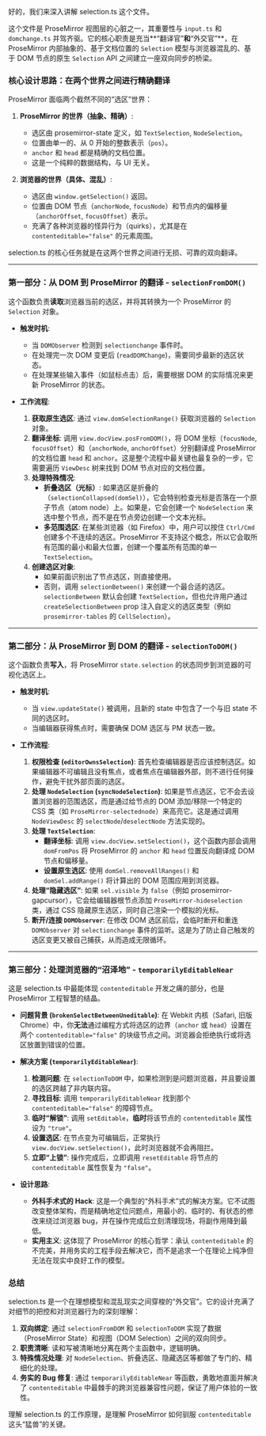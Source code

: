 好的，我们来深入讲解 selection.ts 这个文件。

这个文件是 ProseMirror 视图层的心脏之一，其重要性与 `input.ts` 和 `domchange.ts` 并驾齐驱。它的核心职责是充当**“翻译官”**和**“外交官”**，在 ProseMirror 内部抽象的、基于文档位置的 `Selection` 模型与浏览器混乱的、基于 DOM 节点的原生 `Selection` API 之间建立一座双向同步的桥梁。

### 核心设计思路：在两个世界之间进行精确翻译

ProseMirror 面临两个截然不同的“选区”世界：

1.  **ProseMirror 的世界（抽象、精确）**:

    - 选区由 prosemirror-state 定义，如 `TextSelection`, `NodeSelection`。
    - 位置由单一的、从 0 开始的整数表示（`pos`）。
    - `anchor` 和 `head` 都是精确的文档位置。
    - 这是一个纯粹的数据结构，与 UI 无关。

2.  **浏览器的世界（具体、混乱）**:
    - 选区由 `window.getSelection()` 返回。
    - 位置由 DOM 节点（`anchorNode`, `focusNode`）和节点内的偏移量（`anchorOffset`, `focusOffset`）表示。
    - 充满了各种浏览器的怪异行为（quirks），尤其是在 `contenteditable="false"` 的元素周围。

selection.ts 的核心任务就是在这两个世界之间进行无损、可靠的双向翻译。

---

### 第一部分：从 DOM 到 ProseMirror 的翻译 - `selectionFromDOM()`

这个函数负责**读取**浏览器当前的选区，并将其转换为一个 ProseMirror 的 `Selection` 对象。

- **触发时机**:

  - 当 `DOMObserver` 检测到 `selectionchange` 事件时。
  - 在处理完一次 DOM 变更后 (`readDOMChange`)，需要同步最新的选区状态。
  - 在处理某些输入事件（如鼠标点击）后，需要根据 DOM 的实际情况来更新 ProseMirror 的状态。

- **工作流程**:
  1.  **获取原生选区**: 通过 `view.domSelectionRange()` 获取浏览器的 `Selection` 对象。
  2.  **翻译坐标**: 调用 `view.docView.posFromDOM()`，将 DOM 坐标（`focusNode`, `focusOffset`）和（`anchorNode`, `anchorOffset`）分别翻译成 ProseMirror 的文档位置 `head` 和 `anchor`。这是整个流程中最关键也最复杂的一步，它需要遍历 `ViewDesc` 树来找到 DOM 节点对应的文档位置。
  3.  **处理特殊情况**:
      - **折叠选区（光标）**: 如果选区是折叠的（`selectionCollapsed(domSel)`），它会特别检查光标是否落在一个原子节点（atom node）上。如果是，它会创建一个 `NodeSelection` 来选中整个节点，而不是在节点旁边创建一个文本光标。
      - **多范围选区**: 在某些浏览器（如 Firefox）中，用户可以按住 `Ctrl/Cmd` 创建多个不连续的选区。ProseMirror 不支持这个概念，所以它会取所有范围的最小和最大位置，创建一个覆盖所有范围的单一 `TextSelection`。
  4.  **创建选区对象**:
      - 如果前面识别出了节点选区，则直接使用。
      - 否则，调用 `selectionBetween()` 来创建一个最合适的选区。`selectionBetween` 默认会创建 `TextSelection`，但也允许用户通过 `createSelectionBetween` prop 注入自定义的选区类型（例如 `prosemirror-tables` 的 `CellSelection`）。

---

### 第二部分：从 ProseMirror 到 DOM 的翻译 - `selectionToDOM()`

这个函数负责**写入**，将 ProseMirror `state.selection` 的状态同步到浏览器的可视化选区上。

- **触发时机**:

  - 当 `view.updateState()` 被调用，且新的 state 中包含了一个与旧 state 不同的选区时。
  - 当编辑器获得焦点时，需要确保 DOM 选区与 PM 状态一致。

- **工作流程**:
  1.  **权限检查 (`editorOwnsSelection`)**: 首先检查编辑器是否应该控制选区。如果编辑器不可编辑且没有焦点，或者焦点在编辑器外部，则不进行任何操作，避免干扰外部页面的选区。
  2.  **处理 `NodeSelection` (`syncNodeSelection`)**: 如果是节点选区，它不会去设置浏览器的范围选区，而是通过给节点的 DOM 添加/移除一个特定的 CSS 类（如 `ProseMirror-selectednode`）来高亮它。这是通过调用 `NodeViewDesc` 的 `selectNode`/`deselectNode` 方法实现的。
  3.  **处理 `TextSelection`**:
      - **翻译坐标**: 调用 `view.docView.setSelection()`，这个函数内部会调用 `domFromPos` 将 ProseMirror 的 `anchor` 和 `head` 位置反向翻译成 DOM 节点和偏移量。
      - **设置原生选区**: 使用 `domSel.removeAllRanges()` 和 `domSel.addRange()` 将计算出的 DOM 范围应用到浏览器。
  4.  **处理“隐藏选区”**: 如果 `sel.visible` 为 `false`（例如 prosemirror-gapcursor），它会给编辑器根节点添加 `ProseMirror-hideselection` 类，通过 CSS 隐藏原生选区，同时自己渲染一个模拟的光标。
  5.  **断开/连接 `DOMObserver`**: 在修改 DOM 选区前后，会临时断开和重连 `DOMObserver` 对 `selectionchange` 事件的监听。这是为了防止自己触发的选区变更又被自己捕获，从而造成无限循环。

---

### 第三部分：处理浏览器的“沼泽地” - `temporarilyEditableNear`

这是 selection.ts 中最能体现 `contenteditable` 开发之痛的部分，也是 ProseMirror 工程智慧的结晶。

- **问题背景 (`brokenSelectBetweenUneditable`)**: 在 Webkit 内核（Safari, 旧版 Chrome）中，你**无法**通过编程方式将选区的边界（`anchor` 或 `head`）设置在两个 `contenteditable="false"` 的块级节点之间。浏览器会拒绝执行或将选区放置到错误的位置。

- **解决方案 (`temporarilyEditableNear`)**:

  1.  **检测问题**: 在 `selectionToDOM` 中，如果检测到是问题浏览器，并且要设置的选区跨越了非内联内容。
  2.  **寻找目标**: 调用 `temporarilyEditableNear` 找到那个 `contenteditable="false"` 的障碍节点。
  3.  **临时“解锁”**: 调用 `setEditable`，**临时**将该节点的 `contenteditable` 属性设为 `"true"`。
  4.  **设置选区**: 在节点变为可编辑后，正常执行 `view.docView.setSelection()`，此时浏览器就不会再阻拦。
  5.  **立即“上锁”**: 操作完成后，立即调用 `resetEditable` 将节点的 `contenteditable` 属性恢复为 `"false"`。

- **设计思路**:
  - **外科手术式的 Hack**: 这是一个典型的“外科手术”式的解决方案。它不试图改变整体架构，而是精确地定位问题点，用最小的、临时的、有状态的修改来绕过浏览器 bug，并在操作完成后立刻清理现场，将副作用降到最低。
  - **实用主义**: 这体现了 ProseMirror 的核心哲学：承认 `contenteditable` 的不完美，并用务实的工程手段去解决它，而不是追求一个在理论上纯净但无法在现实中良好工作的模型。

### 总结

selection.ts 是一个在理想模型和混乱现实之间穿梭的“外交官”。它的设计充满了对细节的把控和对浏览器行为的深刻理解：

1.  **双向绑定**: 通过 `selectionFromDOM` 和 `selectionToDOM` 实现了数据（ProseMirror State）和视图（DOM Selection）之间的双向同步。
2.  **职责清晰**: 读和写被清晰地分离在两个主函数中，逻辑明确。
3.  **特殊情况处理**: 对 `NodeSelection`、折叠选区、隐藏选区等都做了专门的、精细化的处理。
4.  **务实的 Bug 修复**: 通过 `temporarilyEditableNear` 等函数，勇敢地直面并解决了 `contenteditable` 中最棘手的跨浏览器兼容性问题，保证了用户体验的一致性。

理解 selection.ts 的工作原理，是理解 ProseMirror 如何驯服 `contenteditable` 这头“猛兽”的关键。
